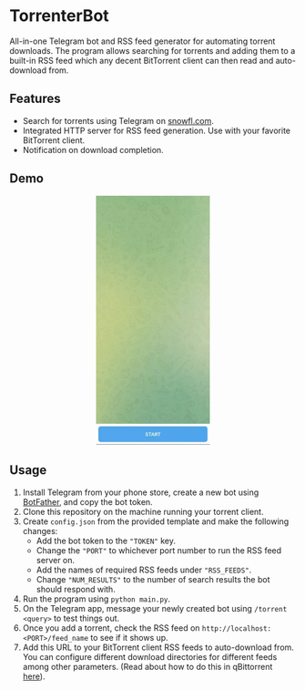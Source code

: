 # TorrenterBot
All-in-one Telegram bot and RSS feed generator for automating torrent downloads. The program allows searching for torrents and adding them to a built-in RSS feed which any decent BitTorrent client can then read and auto-download from. 

## Features
- Search for torrents using Telegram on [snowfl.com](https://snowfl.com).
- Integrated HTTP server for RSS feed generation. Use with your favorite BitTorrent client.
- Notification on download completion.

## Demo
<p align="center">
  <img src="demo.gif" style="width: 200px"/>
</p>

## Usage
1. Install Telegram from your phone store, create a new bot using [BotFather](https://t.me/BotFather), and copy the bot token.
2. Clone this repository on the machine running your torrent client.
3. Create `config.json` from the provided template and make the following changes:
   - Add the bot token to the `"TOKEN"` key.
   - Change the `"PORT"` to whichever port number to run the RSS feed server on.
   - Add the names of required RSS feeds under `"RSS_FEEDS"`.
   - Change `"NUM_RESULTS"` to the number of search results the bot should respond with.
4. Run the program using `python main.py`.
5. On the Telegram app, message your newly created bot using `/torrent <query>` to test things out.
6. Once you add a torrent, check the RSS feed on `http://localhost:<PORT>/feed_name` to see if it shows up. 
7. Add this URL to your BitTorrent client RSS feeds to auto-download from. You can configure different download directories for different feeds among other parameters. (Read about how to do this in qBittorrent [here](https://thewiki.moe/tutorials/rss/)).
